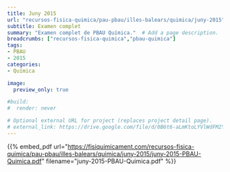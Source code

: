 ```yaml
---
title: Juny 2015
url: "recursos-fisica-quimica/pau-pbau/illes-balears/quimica/juny-2015"
subtitle: Examen complet
summary: "Examen complet de PBAU Química."  # Add a page description.
breadcrumbs: ["recursos-fisica-quimica","pbau-quimica"]
tags:
- PBAU
- 2015
categories:
- Química

image:
  preview_only: true

#build:
#  render: never

# Optional external URL for project (replaces project detail page).
# external_link: https://drive.google.com/file/d/0B6t6-aLmKtoLYVlWdFM2Ym5fV28/view
---
```


{{% embed_pdf url="https://fisiquimicament.com/recursos-fisica-quimica/pau-pbau/illes-balears/quimica/juny-2015/juny-2015-PBAU-Quimica.pdf" filename="juny-2015-PBAU-Quimica.pdf" %}}